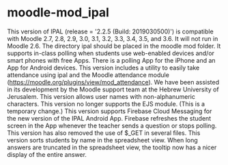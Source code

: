moodle-mod_ipal
===============

This version of IPAL (release = '2.2.5 (Build: 2019030500)') is compatible with Moodle 2.7, 2.8, 2.9, 3.0, 3.1, 3.2, 3.3, 3.4, 3.5, and 3.6. 
It will not run in Moodle 2.6.
The directory ipal should be placed in the moodle mod folder.
It supports in-class polling when students use web-enabled devices and/or smart phones with free Apps. 
There is a polling App for the iPhone and an App for Android devices. 
This version includes a utility to easily take attendance using ipal and the Moodle attendance module (https://moodle.org/plugins/view/mod_attendance). We have been assisted in its development by the Moodle support team at the Hebrew University of Jerusalem.
This version allows user names with non-alphanumeric characters.
This version no longer supports the EJS module. (This is a temporary change.)
This version supports Firebase Cloud Messaging for the new version of the IPAL Android App.
Firebase refreshes the student screen in the App whenever the teacher sends a question or stops polling.
This version has also removed the use of $_GET in several files.
This version sorts students by name in the spreadsheet view.
When long answers are truncated in the spreadsheet view, the tooltip now has a nicer display of the entire answer.